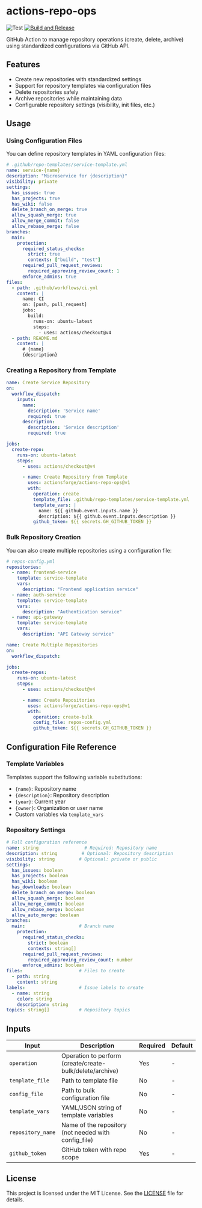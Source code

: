 # actions-repo-ops

![Test](https://github.com/actionsforge/actions-repo-ops/actions/workflows/test.yml/badge.svg)
[![Build and Release](https://github.com/actionsforge/actions-repo-ops/actions/workflows/build-and-release.yml/badge.svg)](https://github.com/actionsforge/actions-repo-ops/actions/workflows/build-and-release.yml)

GitHub Action to manage repository operations (create, delete, archive) using standardized configurations via GitHub API.

## Features

- Create new repositories with standardized settings
- Support for repository templates via configuration files
- Delete repositories safely
- Archive repositories while maintaining data
- Configurable repository settings (visibility, init files, etc.)

## Usage

### Using Configuration Files

You can define repository templates in YAML configuration files:

```yaml
# .github/repo-templates/service-template.yml
name: service-{name}
description: "Microservice for {description}"
visibility: private
settings:
  has_issues: true
  has_projects: true
  has_wiki: false
  delete_branch_on_merge: true
  allow_squash_merge: true
  allow_merge_commit: false
  allow_rebase_merge: false
branches:
  main:
    protection:
      required_status_checks:
        strict: true
        contexts: ["build", "test"]
      required_pull_request_reviews:
        required_approving_review_count: 1
      enforce_admins: true
files:
  - path: .github/workflows/ci.yml
    content: |
      name: CI
      on: [push, pull_request]
      jobs:
        build:
          runs-on: ubuntu-latest
          steps:
            - uses: actions/checkout@v4
  - path: README.md
    content: |
      # {name}
      {description}
```

### Creating a Repository from Template

```yaml
name: Create Service Repository
on:
  workflow_dispatch:
    inputs:
      name:
        description: 'Service name'
        required: true
      description:
        description: 'Service description'
        required: true

jobs:
  create-repo:
    runs-on: ubuntu-latest
    steps:
      - uses: actions/checkout@v4

      - name: Create Repository from Template
        uses: actionsforge/actions-repo-ops@v1
        with:
          operation: create
          template_file: .github/repo-templates/service-template.yml
          template_vars: |
            name: ${{ github.event.inputs.name }}
            description: ${{ github.event.inputs.description }}
          github_token: ${{ secrets.GH_GITHUB_TOKEN }}
```

### Bulk Repository Creation

You can also create multiple repositories using a configuration file:

```yaml
# repos-config.yml
repositories:
  - name: frontend-service
    template: service-template
    vars:
      description: "Frontend application service"
  - name: auth-service
    template: service-template
    vars:
      description: "Authentication service"
  - name: api-gateway
    template: service-template
    vars:
      description: "API Gateway service"
```

```yaml
name: Create Multiple Repositories
on:
  workflow_dispatch:

jobs:
  create-repos:
    runs-on: ubuntu-latest
    steps:
      - uses: actions/checkout@v4

      - name: Create Repositories
        uses: actionsforge/actions-repo-ops@v1
        with:
          operation: create-bulk
          config_file: repos-config.yml
          github_token: ${{ secrets.GH_GITHUB_TOKEN }}
```

## Configuration File Reference

### Template Variables

Templates support the following variable substitutions:

- `{name}`: Repository name
- `{description}`: Repository description
- `{year}`: Current year
- `{owner}`: Organization or user name
- Custom variables via `template_vars`

### Repository Settings

```yaml
# Full configuration reference
name: string                 # Required: Repository name
description: string         # Optional: Repository description
visibility: string         # Optional: private or public
settings:
  has_issues: boolean
  has_projects: boolean
  has_wiki: boolean
  has_downloads: boolean
  delete_branch_on_merge: boolean
  allow_squash_merge: boolean
  allow_merge_commit: boolean
  allow_rebase_merge: boolean
  allow_auto_merge: boolean
branches:
  main:                    # Branch name
    protection:
      required_status_checks:
        strict: boolean
        contexts: string[]
      required_pull_request_reviews:
        required_approving_review_count: number
      enforce_admins: boolean
files:                     # Files to create
  - path: string
    content: string
labels:                    # Issue labels to create
  - name: string
    color: string
    description: string
topics: string[]           # Repository topics
```

## Inputs

| Input | Description | Required | Default |
|-------|-------------|----------|---------|
| `operation` | Operation to perform (create/create-bulk/delete/archive) | Yes | - |
| `template_file` | Path to template file | No | - |
| `config_file` | Path to bulk configuration file | No | - |
| `template_vars` | YAML/JSON string of template variables | No | - |
| `repository_name` | Name of the repository (not needed with config_file) | No | - |
| `github_token` | GitHub token with repo scope | Yes | - |

## License

This project is licensed under the MIT License. See the [LICENSE](LICENSE) file for details.
